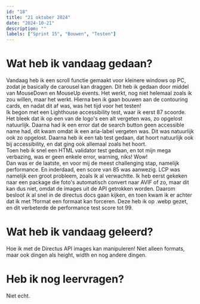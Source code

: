 ```yaml
---
id: "18"
title: "21 oktober 2024"
date: "2024-10-21"
description: ""
labels: ["Sprint 15", "Bouwen", "Testen"]
---
```


# Wat heb ik vandaag gedaan?

Vandaag heb ik een scroll functie gemaakt voor kleinere windows op PC, zodat je basically de carousel kan draggen. Dit heb ik gedaan door middel van MouseDown en MouseUp events. Het werkt, nog niet helemaal zoals ik zou willen, maar het werkt. Hierna ben ik gaan bouwen aan de contouring cards, en nadat dit af was, was het tijd voor het testen! <br>
Ik begon met een Lighthouse accessibility test, waar ik eerst 87 scoorde. Het bleek dat ik op een van de logo's een alt vergeten was, zo opgelost natuurlijk. Daarna had ik een error dat de search button geen accessible name had, dit kwam omdat ik een aria-label vergeten was. Dit was natuurlijk ook zo opgelost. Daarna heb ik een tab test gedaan, dat hoort natuurlijk ook bij accessibility, en dat ging ook allemaal zoals het hoort.<br>
Toen heb ik snel een HTML validator test gedaan, en tot mijn mega verbazing, was er geen enkele error, warning, niks! Wow! <br>
Dan was er de laatste, en voor mij de meest challenging stap, namelijk performance. En inderdaad, een score van 85 was aanwezig. LCP was namelijk een groot probleem, zoals ik al verwachtte. Ik heb eerst gekeken naar een package die foto's automatisch convert naar AVIF of zo, maar dit kan dus niet, omdat de images uit de API getrokken worden. Daarom besloot ik al snel in de directus docs gaan kijken, en toen kwam ik er achter dat ik met ?format een formaat kan forceren. Deze heb ik op .webp gezet, en dit verbeterde de performance test score tot 99.

# Wat heb ik vandaag geleerd?

Hoe ik met de Directus API images kan manipuleren! Niet alleen formats, maar ook dingen als height, width en nog andere dingen.

# Heb ik nog leervragen?

Niet echt.






